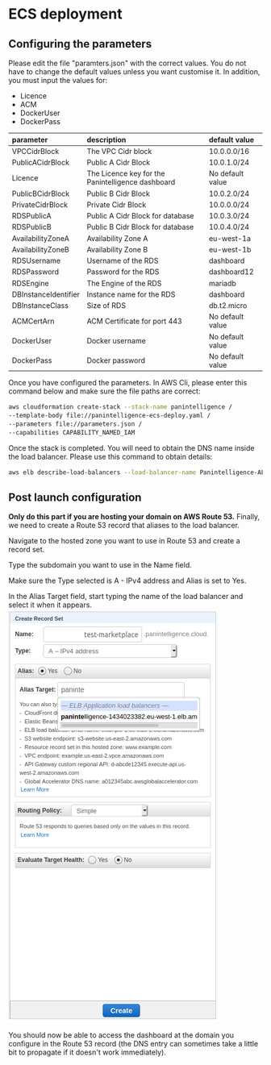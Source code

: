 # ECS deployment

## Configuring the parameters

Please edit the file "paramters.json" with the correct values. You do not have to change the default values unless you want customise it. In addition, you must input the values for:
- Licence
- ACM
- DockerUser
- DockerPass

|parameter|description|default value|
|:--|:--|:--|
|VPCCidrBlock| The VPC Cidr block|10.0.0.0/16|
|PublicACidrBlock| Public A Cidr Block|10.0.1.0/24|
|Licence| The Licence key for the Panintelligence dashboard|No default value|
|PublicBCidrBlock| Public B Cidr Block|10.0.2.0/24|
|PrivateCidrBlock| Private Cidr Block|10.0.0.0/24|
|RDSPublicA| Public A Cidr Block for database|10.0.3.0/24|
|RDSPublicB| Public B Cidr Block for database|10.0.4.0/24|
|AvailabilityZoneA| Availability Zone A|eu-west-1a|
|AvailabilityZoneB| Availability Zone B|eu-west-1b|
|RDSUsername| Username of the RDS|dashboard|
|RDSPassword| Password for the RDS|dashboard12|
|RDSEngine| The Engine of the RDS|mariadb|
|DBInstanceIdentifier| Instance name for the RDS|dashboard|
|DBInstanceClass| Size of RDS|db.t2.micro|
|ACMCertArn| ACM Certificate for port 443|No default value|
|DockerUser| Docker username|No default value|
|DockerPass| Docker password|No default value|

Once you have configured the parameters. In AWS Cli, please enter this command below and make sure the file paths are correct: 

```bash
aws cloudformation create-stack --stack-name panintelligence /
--template-body file://panintelligence-ecs-deploy.yaml /
--parameters file://parameters.json / 
--capabilities CAPABILITY_NAMED_IAM
```

Once the stack is completed. You will need to obtain the DNS name inside the load balancer.
Please use this command to obtain details:
```bash
aws elb describe-load-balancers --load-balancer-name Panintelligence-ALB
```

## Post launch configuration
**Only do this part if you are hosting your domain on AWS Route 53.**
Finally, we need to create a Route 53 record that aliases to the load balancer.

Navigate to the hosted zone you want to use in Route 53 and create a record set.

Type the subdomain you want to use in the Name field.

Make sure the Type selected is A - IPv4 address and Alias is set to Yes.

In the Alias Target field, start typing the name of the load balancer and select it when it appears.
![alias_target_dropdown.png](/images/alias_target_dropdown.png)

You should now be able to access the dashboard at the domain you configure in the Route 53 record (the DNS entry can sometimes take a little bit to propagate if it doesn't work immediately).
